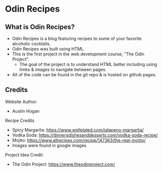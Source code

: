 # Odin Recipes

## What is Odin Recipes?
- Odin Recipes is a blog featuring recipes to some of your favorite alcoholic cocktails.
- Odin Recipes was built using HTML.
- This is the first project in the web development course, "The Odin Project".
    - The goal of the project is to understand HTML better including using limks & images to navigate between pages.
- All of the code can be found in the git repo & is hosted on github pages.

## Credits
Website Author:
- Austin Hogan

Recipe Credits
- Spicy Margarita: https://www.wellplated.com/jalapeno-margarita/
- Vodka Soda: https://dinnersdishesanddesserts.com/vodka-soda-recipe/
- Mojito: https://www.allrecipes.com/recipe/147363/the-real-mojito/
- Images were found in google images

Project Idea Credit:
- The Odin Project: https://www.theodinproject.com/